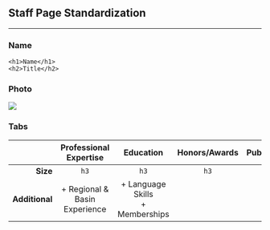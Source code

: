 ## Staff Page Standardization
---

### Name

    <h1>Name</h1>
    <h2>Title</h2>

### Photo

![](http://i.stack.imgur.com/up2Eh.png)

### Tabs

|                | Professional Expertise        | Education                          | Honors/Awards | Publications |
|---------------:|:-----------------------------:|:----------------------------------:|:-------------:|:------------:|
| **Size**       | `h3`                          | `h3`                               | `h3`          | `h4`         |
| **Additional** | + Regional & Basin Experience | + Language Skills<br>+ Memberships | | |
